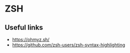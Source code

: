 # ZSH

## Useful links

- https://ohmyz.sh/ 
- https://github.com/zsh-users/zsh-syntax-highlighting

